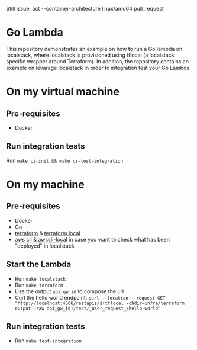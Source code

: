 Still issue:
 act --container-architecture linux/amd64 pull_request

# Go Lambda

This repository demonstrates an example on how to run a Go lambda on localstack, where localstack is provisioned using tflocal (a localstack specific wrapper around Terraform). In addition, the repository contains an example on levarage localstack in order to integration test your Go Lambda.

# On my virtual machine

## Pre-requisites

- Docker

## Run integration tests

Run `make ci-init && make ci-test-integration`

# On my machine

## Pre-requisites

- Docker
- Go
- [terraform](https://www.terraform.io/) & [terraform local](https://docs.localstack.cloud/user-guide/integrations/terraform/)
- [aws cli](https://aws.amazon.com/cli/) & [awscli-local](https://github.com/localstack/awscli-local) in case you want to check what has been "deployed" in localstack

## Start the Lambda
- Run `make localstack`
- Run `make terraform`
- Use the output `api_gw_id` to compose the url
- Curl the hello world endpoint: `curl --location --request GET "http://localhost:4566/restapis/$(tflocal -chdir=infra/terraform output -raw api_gw_id)/test/_user_request_/hello-world"`

## Run integration tests

- Run `make test-integration`
